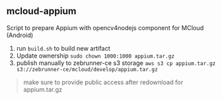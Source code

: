 ## mcloud-appium

Script to prepare Appium with opencv4nodejs component for MCloud (Android)
1. run `build.sh` to build new artifact 
2. Update ownership `sudo chown 1000:1000 appium.tar.gz`
3. publish manually to zebrunner-ce s3 storage 
`aws s3 cp appium.tar.gz s3://zebrunner-ce/mcloud/develop/appium.tar.gz`
> make sure to provide public access after redownload for appium.tar.gz
